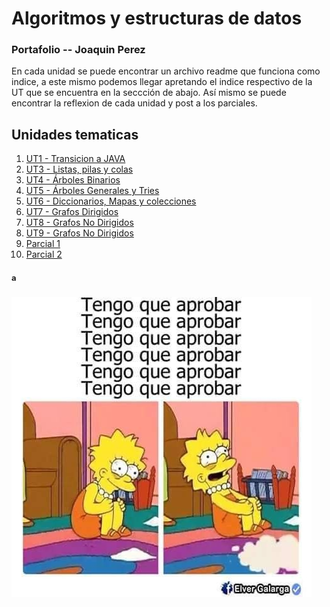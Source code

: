 # Algoritmos y estructuras de datos

### Portafolio -- Joaquin Perez

En cada unidad se puede encontrar un archivo readme que funciona como indice, a este mismo podemos llegar apretando el indice respectivo de la UT que se encuentra en la seccción de abajo.
Así mismo se puede encontrar la reflexion de cada unidad y post a los parciales.

## Unidades tematicas

1. [UT1 - Transicion a JAVA](./JOAQUIN-PEREZ/UT1/README.md)
2. [UT3 - Listas, pilas y colas](./JOAQUIN-PEREZ/UT3/README.md)
3. [UT4 - Árboles Binarios](./JOAQUIN-PEREZ/UT4/README.md)
4. [UT5 - Árboles Generales y Tries](./JOAQUIN-PEREZ/UT5/README.md)
5. [UT6 - Diccionarios, Mapas y colecciones ](./JOAQUIN-PEREZ/UT6/README.md)
6. [UT7 - Grafos Dirigidos](./JOAQUIN-PEREZ/UT7/README.md)
7. [UT8 - Grafos No Dirigidos](./JOAQUIN-PEREZ/UT8/README.md)
8. [UT9 - Grafos No Dirigidos](./JOAQUIN-PEREZ/UT9/README.md)
9. [Parcial 1](./JOAQUIN-PEREZ/Parcial1/README.md)
10. [Parcial 2](./JOAQUIN-PEREZ/Parcial2/README.md)

### ª
![EstadoMental](./JOAQUIN-PEREZ/recursos/ayuda.jpg)

